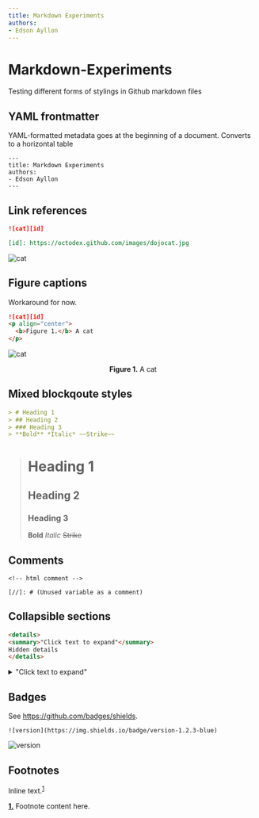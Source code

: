 ```yaml
---
title: Markdown Experiments
authors: 
- Edson Ayllon
---
```


# Markdown-Experiments

Testing different forms of stylings in Github markdown files

## YAML frontmatter

YAML-formatted metadata goes at the beginning of a document. Converts to a horizontal table

```
---
title: Markdown Experiments
authors: 
- Edson Ayllon
---
```

## Link references

```markdown
![cat][id]

[id]: https://octodex.github.com/images/dojocat.jpg
```

![cat][id]

[id]: https://octodex.github.com/images/dojocat.jpg

## Figure captions

Workaround for now. 

```markdown
![cat][id]
<p align="center">
  <b>Figure 1.</b> A cat
</p>
```

![cat][id]
<p align="center">
  <b>Figure 1.</b> A cat
</p>

## Mixed blockqoute styles

```markdown
> # Heading 1
> ## Heading 2
> ### Heading 3
> **Bold** *Italic* ~~Strike~~
```

> # Heading 1
> ## Heading 2
> ### Heading 3
> **Bold** *Italic* ~~Strike~~

## Comments

```
<!-- html comment -->

[//]: # (Unused variable as a comment)
```

<!-- html comment -->

[//]: # (Unused link reference as a comment)


## Collapsible sections

```html
<details>
<summary>"Click text to expand"</summary>
Hidden details
</details>
```


<details>
<summary>"Click text to expand"</summary>
Hidden details
</details>
  
## Badges

See https://github.com/badges/shields.

```
![version](https://img.shields.io/badge/version-1.2.3-blue)
```

![version](https://img.shields.io/badge/version-1.2.3-blue)

## Footnotes

Inline text.<sup id="a1">[1](#f1)</sup>

[<b id="f1">1.</b>](#a1) Footnote content here. 
